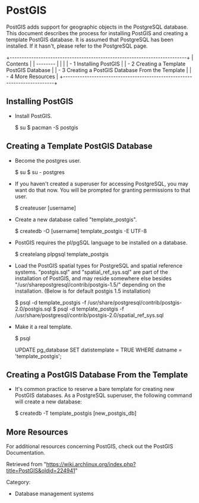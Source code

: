 PostGIS
=======

PostGIS adds support for geographic objects in the PostgreSQL database.
This document describes the process for installing PostGIS and creating
a template PostGIS database. It is assumed that PostgreSQL has been
installed. If it hasn't, please refer to the PostgreSQL page.

+--------------------------------------------------------------------------+
| Contents                                                                 |
| --------                                                                 |
|                                                                          |
| -   1 Installing PostGIS                                                 |
| -   2 Creating a Template PostGIS Database                               |
| -   3 Creating a PostGIS Database From the Template                      |
| -   4 More Resources                                                     |
+--------------------------------------------------------------------------+

Installing PostGIS
------------------

-   Install PostGIS.

    $ su
    $ pacman -S postgis

Creating a Template PostGIS Database
------------------------------------

-   Become the postgres user.

    $ su
    $ su - postgres

-   If you haven't created a superuser for accessing PostgreSQL, you may
    want do that now. You will be prompted for granting permissions to
    that user.

    $ createuser [username]

-   Create a new database called "template_postgis".

    $ createdb -O [username] template_postgis -E UTF-8

-   PostGIS requires the pl/pgSQL language to be installed on a
    database.

    $ createlang plpgsql template_postgis

-   Load the PostGIS spatial types for PostgreSQL and spatial reference
    systems. "postgis.sql" and "spatial_ref_sys.sql" are part of the
    installation of PostGIS, and may reside somewhere else besides
    "/usr/sharepostgresql/contrib/postgis-1.5/" depending on the
    installation. (Below is for default postgis 1.5 installation)

    $ psql -d template_postgis -f /usr/share/postgresql/contrib/postgis-2.0/postgis.sql
    $ psql -d template_postgis -f /usr/share/postgresql/contrib/postgis-2.0/spatial_ref_sys.sql

-   Make it a real template.

    $ psql

    UPDATE pg_database SET datistemplate = TRUE WHERE datname = 'template_postgis';

Creating a PostGIS Database From the Template
---------------------------------------------

-   It's common practice to reserve a bare template for creating new
    PostGIS databases. As a PostgreSQL superuser, the following command
    will create a new database:

    $ createdb -T template_postgis [new_postgis_db]

More Resources
--------------

For additional resources concerning PostGIS, check out the PostGIS
Documentation.

Retrieved from
"https://wiki.archlinux.org/index.php?title=PostGIS&oldid=224941"

Category:

-   Database management systems

